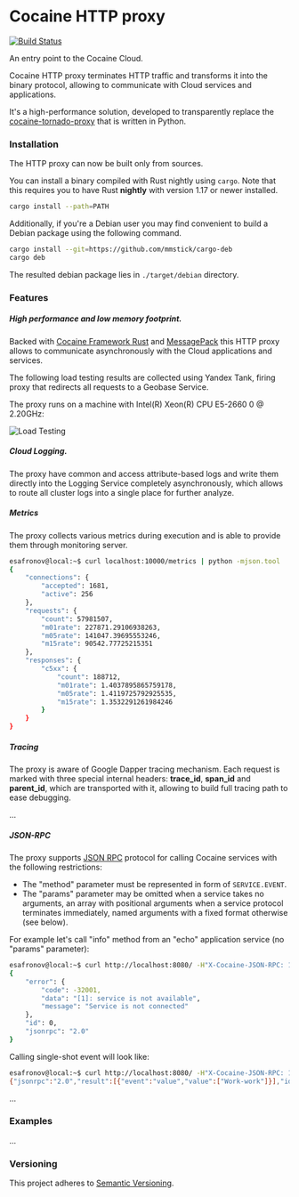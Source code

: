 # Cocaine HTTP proxy
[![Build Status][ci-img]][ci-url]

An entry point to the Cocaine Cloud.

Cocaine HTTP proxy terminates HTTP traffic and transforms it into the binary protocol, allowing to communicate with Cloud services and applications.

It's a high-performance solution, developed to transparently replace the [cocaine-tornado-proxy][cocaine-tornado-proxy] that is written in Python. 

### Installation
The HTTP proxy can now be built only from sources.

You can install a binary compiled with Rust nightly using `cargo`. Note that this requires you to have Rust **nightly** with version 1.17 or newer installed.

```bash
cargo install --path=PATH
```

Additionally, if you're a Debian user you may find convenient to build a Debian package using the following command.

```bash
cargo install --git=https://github.com/mmstick/cargo-deb
cargo deb
```

The resulted debian package lies in `./target/debian` directory.

### Features

##### High performance and low memory footprint.
Backed with [Cocaine Framework Rust][cocaine-framework-rust] and [MessagePack][rmp] this HTTP proxy allows to communicate asynchronously with the Cloud applications and services.

The following load testing results are collected using Yandex Tank, firing proxy that redirects all requests to a Geobase Service. 

The proxy runs on a machine with Intel(R) Xeon(R) CPU E5-2660 0 @ 2.20GHz:
 
![Load Testing][load-img]
    
##### Cloud Logging.
The proxy have common and access attribute-based logs and write them directly into the Logging Service completely asynchronously, which allows to route all cluster logs into a single place for further analyze.

##### Metrics
The proxy collects various metrics during execution and is able to provide them through monitoring server.

```bash
esafronov@local:~$ curl localhost:10000/metrics | python -mjson.tool
{
    "connections": {
        "accepted": 1681,
        "active": 256
    },
    "requests": {
        "count": 57981507,
        "m01rate": 227871.29106938263,
        "m05rate": 141047.39695553246,
        "m15rate": 90542.77725215351
    },
    "responses": {
        "c5xx": {
            "count": 188712,
            "m01rate": 1.4037895865759178,
            "m05rate": 1.4119725792925535,
            "m15rate": 1.3532291261984246
        }
    }
}
```

##### Tracing
The proxy is aware of Google Dapper tracing mechanism. Each request is marked with three special internal headers: **trace_id**, **span_id** and **parent_id**, which are transported with it, allowing to build full tracing path to ease debugging.
  
...
  
##### JSON-RPC
The proxy supports [JSON RPC][jsonrpc] protocol for calling Cocaine services with the following restrictions: 

- The "method" parameter must be represented in form of `SERVICE.EVENT`.
- The "params" parameter may be omitted when a service takes no arguments, an array with positional arguments when a service protocol terminates immediately, named arguments with a fixed format otherwise (see below).

For example let's call "info" method from an "echo" application service (no "params" parameter):

```bash
esafronov@local:~$ curl http://localhost:8080/ -H"X-Cocaine-JSON-RPC: 1" -d '{"jsonrpc": "2.0", "method": "echo.info", "id": 0}' | python -m json.tool
{
    "error": {
        "code": -32001,
        "data": "[1]: service is not available",
        "message": "Service is not connected"
    },
    "id": 0,
    "jsonrpc": "2.0"
}
```

Calling single-shot event will look like:

```bash
esafronov@local:~$ curl http://localhost:8080/ -H"X-Cocaine-JSON-RPC: 1" -d '{"jsonrpc": "2.0", "method": "storage.read", "params": ["collection", "key"], "id": 0}'
{"jsonrpc":"2.0","result":[{"event":"value","value":["Work-work"]}],"id":0}
```

...

### Examples
...

### Versioning

This project adheres to [Semantic Versioning](http://semver.org/).

[rmp]: https://github.com/3Hren/msgpack-rust
[cocaine-framework-rust]: https://github.com/3Hren/cocaine-framework-rust
[jsonrpc]: http://www.jsonrpc.org/specification
[cocaine-tornado-proxy]: https://github.com/cocaine/cocaine-tools/tree/master/cocaine/proxy
[ci-img]: https://travis-ci.org/3Hren/cocaine-http-proxy.svg?branch=master
[ci-url]: https://travis-ci.org/3Hren/cocaine-http-proxy
[load-img]: https://s3-us-west-2.amazonaws.com/cocaine-http-proxy/load.png
[load2-img]: https://s3-us-west-2.amazonaws.com/cocaine-http-proxy/load2.png
